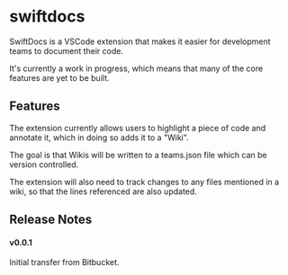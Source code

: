 # swiftdocs

SwiftDocs is a VSCode extension that makes it easier for development teams to document their code.

It's currently a work in progress, which means that many of the core features are yet to be built.

## Features

The extension currently allows users to highlight a piece of code and annotate it, which in doing so adds it to a "Wiki".

The goal is that Wikis will be written to a teams.json file which can be version controlled.

The extension will also need to track changes to any files mentioned in a wiki, so that the lines referenced are also updated.

## Release Notes

#### v0.0.1

Initial transfer from Bitbucket.
